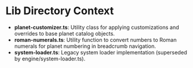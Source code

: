 # Lib Directory Context

- **planet-customizer.ts**: Utility class for applying customizations and overrides to base planet catalog objects.
- **roman-numerals.ts**: Utility function to convert numbers to Roman numerals for planet numbering in breadcrumb navigation.
- **system-loader.ts**: Legacy system loader implementation (superseded by engine/system-loader.ts).

